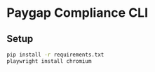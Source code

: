 # Paygap Compliance CLI

## Setup

```bash
pip install -r requirements.txt
playwright install chromium
```
